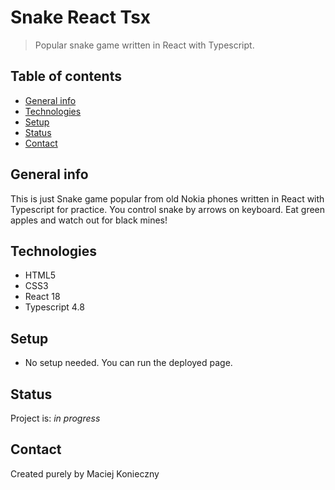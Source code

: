 # Snake React Tsx

> Popular snake game written in React with Typescript.

## Table of contents

- [General info](#general-info)
- [Technologies](#technologies)
- [Setup](#setup)
- [Status](#status)
- [Contact](#contact)

## General info

This is just Snake game popular from old Nokia phones written in React with Typescript for practice. You control snake by arrows on keyboard. Eat green apples and watch out for black mines!

## Technologies

- HTML5
- CSS3
- React 18
- Typescript 4.8

## Setup

- No setup needed. You can run the deployed page.

## Status

Project is: _in progress_

## Contact

Created purely by Maciej Konieczny
